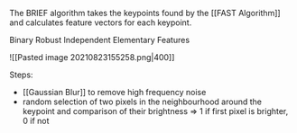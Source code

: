 The BRIEF algorithm takes the keypoints found by the [[FAST Algorithm]] and calculates feature vectors for each keypoint.

Binary
Robust
Independent
Elementary
Features

![[Pasted image 20210823155258.png|400]]

Steps:
- [[Gaussian Blur]] to remove high frequency noise
- random selection of two pixels in the neighbourhood around the keypoint and comparison of their brightness => 1 if first pixel is brighter, 0 if not